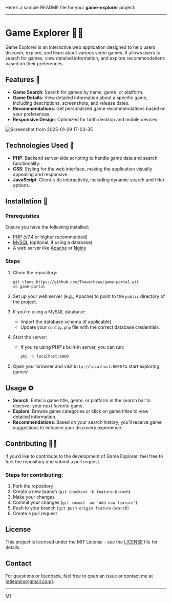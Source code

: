 Here’s a sample README file for your **game-explorer** project:

---

# Game Explorer 😶‍🌫️

Game Explorer is an interactive web application designed to help users discover, explore, and learn about various video games. It allows users to search for games, view detailed information, and explore recommendations based on their preferences.

## Features 📓

- **Game Search**: Search for games by name, genre, or platform.
- **Game Details**: View detailed information about a specific game, including descriptions, screenshots, and release dates.
- **Recommendations**: Get personalized game recommendations based on your preferences.
- **Responsive Design**: Optimized for both desktop and mobile devices.

![Screenshot from 2025-01-29 17-03-35](https://github.com/user-attachments/assets/d52c248d-4877-44cb-9ea5-5e4849677555)

## Technologies Used 🔧

- **PHP**: Backend server-side scripting to handle game data and search functionality.
- **CSS**: Styling for the web interface, making the application visually appealing and responsive.
- **JavaScript**: Client-side interactivity, including dynamic search and filter options.

## Installation 🔩

### Prerequisites

Ensure you have the following installed:

- [PHP](https://www.php.net/downloads.php) (v7.4 or higher recommended)
- [MySQL](https://dev.mysql.com/downloads/) (optional, if using a database)
- A web server like [Apache](https://httpd.apache.org/) or [Nginx](https://nginx.org/en/)

### Steps

1. Clone the repository:

    ```bash
    git clone https://github.com/Thewsthews/game-portal.git
    cd game-portal
    ```

2. Set up your web server (e.g., Apache) to point to the `public` directory of the project.

3. If you're using a MySQL database:
    - Import the database schema (if applicable).
    - Update your `config.php` file with the correct database credentials.

4. Start the server:
    - If you're using PHP's built-in server, you can run:
      ```bash
      php -S localhost:8000
      ```

5. Open your browser and visit `http://localhost:8000` to start exploring games!

## Usage ⚙️

- **Search**: Enter a game title, genre, or platform in the search bar to discover your next favorite game.
- **Explore**: Browse game categories or click on game titles to view detailed information.
- **Recommendations**: Based on your search history, you’ll receive game suggestions to enhance your discovery experience.

## Contributing 🤝🏾

If you’d like to contribute to the development of Game Explorer, feel free to fork the repository and submit a pull request.

### Steps for contributing:

1. Fork the repository
2. Create a new branch (`git checkout -b feature-branch`)
3. Make your changes
4. Commit your changes (`git commit -am 'Add new feature'`)
5. Push to your branch (`git push origin feature-branch`)
6. Create a pull request

## License

This project is licensed under the MIT License - see the [LICENSE](LICENSE) file for details.

## Contact

For questions or feedback, feel free to open an issue or contact me at [etiegnim@gmail.com].

---
M1
